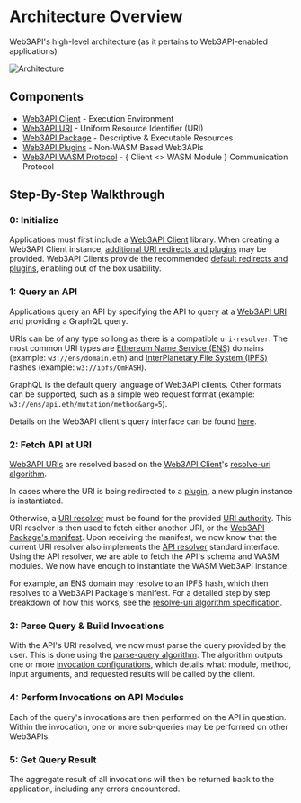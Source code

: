 # Architecture Overview
Web3API's high-level architecture (as it pertains to Web3API-enabled applications)

![Architecture](../assets/Architecture.png)

## Components

- [Web3API Client](../components/Web3API_Client.md) - Execution Environment  
- [Web3API URI](../components/Web3API_URI.md) - Uniform Resource Identifier (URI)  
- [Web3API Package](../components/Web3API_Package.md) - Descriptive & Executable Resources
- [Web3API Plugins](../components/Web3API_Plugins.md) - Non-WASM Based Web3APIs
- [Web3API WASM Protocol](../components/Web3API_WASM_Protocol.md) - { Client <> WASM Module } Communication Protocol

## Step-By-Step Walkthrough

### **0: Initialize**  
Applications must first include a [Web3API Client](../components/Web3API_Client.md) library. 
When creating a Web3API Client instance, [additional URI redirects and plugins](TODO) may be provided. 
Web3API Clients provide the recommended [default redirects and plugins](TODO), enabling out of the box usability. 

### **1: Query an API**  
Applications query an API by specifying the API to query at a [Web3API URI](../components/Web3API_URI.md) and providing a GraphQL query.

URIs can be of any type so long as there is a compatible `uri-resolver`. The most common URI types are [Ethereum Name Service (ENS)](https://ens.domains/) domains (example: `w3://ens/domain.eth`) and [InterPlanetary File System (IPFS)](https://ipfs.io/) hashes (example: `w3://ipfs/QmHASH`).  

GraphQL is the default query language of Web3API clients. Other formats can be supported, such as a simple web request format (example: `w3://ens/api.eth/mutation/method&arg=5`).

Details on the Web3API client's query interface can be found [here](TODO).

### **2: Fetch API at URI**  

[Web3API URIs](../components/Web3API_URI.md) are resolved based on the [Web3API Client](../components/Web3API_Client.md)'s [resolve-uri algorithm](../components/Web3API_Client.md#algorithms-resolve-uri).  

In cases where the URI is being redirected to a [plugin](../components/Web3API_Plugins.md), a new plugin instance is instantiated.  

Otherwise, a [URI resolver](TODO) must be found for the provided [URI authority](TODO). This URI resolver is then used to fetch either another URI, or the [Web3API Package's manifest](TODO). Upon receiving the manifest, we now know that the current URI resolver also implements the [API resolver]() standard interface. Using the API resolver, we are able to fetch the API's schema and WASM modules. We now have enough to instantiate the WASM Web3API instance.  

For example, an ENS domain may resolve to an IPFS hash, which then resolves to a Web3API Package's manifest. For a detailed step by step breakdown of how this works, see the [resolve-uri algorithm specification]((../components/Web3API_Client.md#algorithms-resolve-uri)).  

### **3: Parse Query & Build Invocations**  

With the API's URI resolved, we now must parse the query provided by the user. This is done using the [parse-query algorithm](../components/Web3API_Client.md#algorithms-parse-query). The algorithm outputs one or more [invocation configurations](TODO), which details what: module, method, input arguments, and requested results will be called by the client.  

### **4: Perform Invocations on API Modules**  

Each of the query's invocations are then performed on the API in question. Within the invocation, one or more sub-queries may be performed on other Web3APIs.  

### **5: Get Query Result**  

The aggregate result of all invocations will then be returned back to the application, including any errors encountered.  

